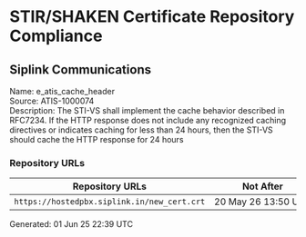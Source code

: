 # STIR/SHAKEN Certificate Repository Compliance

## Siplink Communications

Name: e_atis_cache_header\
Source: ATIS-1000074\
Description: The STI-VS shall implement the cache behavior described in RFC7234. If the HTTP response does not include any recognized caching directives or indicates caching for less than 24 hours, then the STI-VS should cache the HTTP response for 24 hours
### Repository URLs

| Repository URLs | Not After |  Problems | Link |
|-----------------|-----------|-----------|------|
| `https://hostedpbx.siplink.in/new_cert.crt` | 20&#160;May&#160;26&#160;13:50&#160;UTC | true | [view](../../REPOS/ab8cd14d9a32636182b9f3f6116ed2c27da85f75/README.md) |


Generated: 01 Jun 25 22:39 UTC